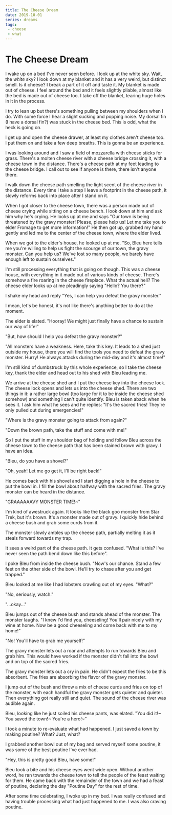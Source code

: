 ```yaml
---
title: The Cheese Dream
date: 2019-10-01
series: dreams
tags:
 - cheese
 - what
---
```


# The Cheese Dream

I wake up on a bed I've never seen before. I look up at the white sky. Wait, the _white_ sky? I look down at my blanket and it has a very weird, but distinct smell. Is it cheese? I break a part of it off and taste it. My blanket is made out of cheese. I feel around the bed and it feels slightly pliable, almost like the bed is made out of cheese too. I take off the blanket, tearing huge holes in it in the process.

I try to lean up but there's something pulling between my shoulders when I do. With some force I hear a slight sucking and popping noise. My dorsal fin (I have a dorsal fin?) was stuck in the cheese bed. This is odd, what the heck is going on.

I get up and open the cheese drawer, at least my clothes aren't cheese too. I put them on and take a few deep breaths. This is gonna be an experience.

I was looking around and I saw a field of mozzarella with cheese sticks for grass. There's a molten cheese river with a cheese bridge crossing it, with a cheese town in the distance. There's a cheese path at my feet leading to the cheese bridge. I call out to see if anyone is there, there isn't anyone there.

I walk down the cheese path smelling the light scent of the cheese river in the distance. Every time I take a step I leave a footprint in the cheese path, it slowly reforms back into place after I stand on it.

When I got closer to the cheese town, there was a person made out of cheese crying while sitting on a cheese bench. I look down at him and ask him why he's crying. He looks up at me and says "Our town is being threatened by the gravy monster! Please, please help us! Let me take you to elder Fromage to get more information!" He then got up, grabbed my hand gently and led me to the center of the cheese town, where the elder lived.

When we got to the elder's house, he looked up at me. "So, Bleu here tells me you're willing to help us fight the scourge of our town, the gravy monster. Can you help us? We've lost so many people, we barely have enough left to sustain ourselves."

I'm still processing everything that is going on though. This was a cheese house, with everything in it made out of various kinds of cheese. There's somehow a fire roaring in the cheese fireplace. What the actual hell? The cheese elder looks up at me pleadingly saying "Hello? You there?"

I shake my head and reply "Yes, I can help you defeat the gravy monster." 

I mean, let's be honest, it's not like there's anything better to do at the moment. 

The elder is elated. "Hooray! We might just finally have a chance to sustain our way of life!"

"But, how should I help you defeat the gravy monster?"

"All monsters have a weakness. Here, take this key. It leads to a shed just outside my house, there you will find the tools you need to defeat the gravy monster. Hurry! He always attacks during the mid-day and it's almost time!"

I'm still kind of dumbstruck by this whole experience, so I take the cheese key, thank the elder and head out to his shed with Bleu leading me.

We arrive at the cheese shed and I put the cheese key into the cheese lock. The cheese lock opens and lets us into the cheese shed. There are two things in it: a rather large bowl (too large for it to be inside the cheese shed somehow) and something I can't quite identify. Bleu is taken aback when he sees it. I ask him what he sees and he replies: "It's the sacred fries! They're only pulled out during emergencies!"

"Where is the gravy monster going to attack from again?"

"Down the brown path, take the stuff and come with me!"

So I put the stuff in my shoulder bag of holding and follow Bleu across the cheese town to the cheese path that has been stained brown with gravy. I have an idea.

"Bleu, do you have a shovel?"

"Oh, yeah! Let me go get it, I'll be right back!"

He comes back with his shovel and I start digging a hole in the cheese to put the bowl in. I fill the bowl about halfway with the sacred fries. The gravy monster can be heard in the distance.

"GRAAAAAAVY MONSTER TIME!~"

I'm kind of awestruck again. It looks like the black goo monster from Star Trek, but it's brown. It's a monster made out of gravy. I quickly hide behind a cheese bush and grab some curds from it.

The monster slowly ambles up the cheese path, partially melting it as it steals forward towards my trap.

It sees a weird part of the cheese path. It gets confused. "What is this? I've never seen the path bend down like this before".

I poke Bleu from inside the cheese bush. "Now's our chance. Stand a few feet on the other side of the bowl. He'll try to chase after you and get trapped."

Bleu looked at me like I had lobsters crawling out of my eyes. "What?"

"No, seriously, watch."

"...okay..."

Bleu jumps out of the cheese bush and stands ahead of the monster. The monster laughs. "I knew I'd find you, cheeseling! You'll pair nicely with my wine at home. Now be a good cheeseling and come back with me to my home!"

"No! You'll have to grab me yourself!"

The gravy monster lets out a roar and attempts to run towards Bleu and grab him. This would have worked if the monster didn't fall into the bowl and on top of the sacred fries.

The gravy monster lets out a cry in pain. He didn't expect the fries to be this absorbent. The fries are absorbing the flavor of the gravy monster.

I jump out of the bush and throw a mix of cheese curds and fries on top of the monster, with each handful the gravy monster gets quieter and quieter. Then everything got really still and quiet. The sound of the cheese river was audible again.

Bleu, looking like he just soiled his cheese pants, was elated. "You did it!~ You saved the town!~ You're a hero!~"

I took a minute to re-evaluate what had happened. I just saved a town by making poutine? What? Just, what?

I grabbed another bowl out of my bag and served myself some poutine, it was some of the best poutine I've ever had.

"Hey, this is pretty good Bleu, have some!"

Bleu took a bite and his cheese eyes went wide open. Without another word, he ran towards the cheese town to tell the people of the feast waiting for them. He came back with the remainder of the town and we had a feast of poutine, declaring the day "Poutine Day" for the rest of time.

After some time celebrating, I woke up in my bed. I was really confused and having trouble processing what had just happened to me. I was also craving poutine.

